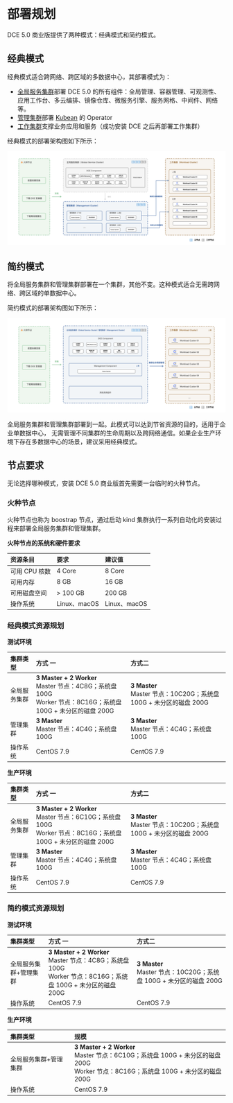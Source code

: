 # 部署规划

DCE 5.0 商业版提供了两种模式：经典模式和简约模式。

## 经典模式

经典模式适合跨网络、跨区域的多数据中心，其部署模式为：

- [全局服务集群](../../kpanda/07UserGuide/Clusters/ClusterRole.md#_1)部署 DCE 5.0 的所有组件：全局管理、容器管理、可观测性、应用工作台、多云编排、镜像仓库、微服务引擎、服务网格、中间件、网络等。
- [管理集群](../../kpanda/07UserGuide/Clusters/ClusterRole.md#_2)部署 [Kubean](https://github.com/kubean-io/kubean) 的 Operator
- [工作集群](../../kpanda/07UserGuide/Clusters/ClusterRole.md#_3)支撑业务应用和服务（成功安装 DCE 之后再部署工作集群）

经典模式的部署架构图如下所示：

![model01](../images/model01.png)

## 简约模式

将全局服务集群和管理集群部署在一个集群，其他不变。这种模式适合无需跨网络、跨区域的单数据中心。

简约模式的部署架构图如下所示：

![model02](../images/model02.png)

全局服务集群和管理集群部署到一起。此模式可以达到节省资源的目的，适用于企业单数据中心，
无需管理不同集群的生命周期以及跨网络通信。如果企业生产环境下存在多数据中心的场景，建议采用经典模式。

## 节点要求

无论选择哪种模式，安装 DCE 5.0 商业版首先需要一台临时的火种节点。

### 火种节点

火种节点也称为 boostrap 节点，通过启动 kind 集群执行一系列自动化的安装过程来部署全局服务集群和管理集群。

**火种节点的系统和硬件要求**

| 资源条目      | 要求         | 建议值       |
| :------------ | :----------- | :----------- |
| 可用 CPU 核数 | 4 Core       | 8 Core       |
| 可用内存      | 8 GB         | 16 GB        |
| 可用磁盘空间  | > 100 GB     | 200 GB       |
| 操作系统      | Linux、macOS | Linux、macOS |

### 经典模式资源规划

**测试环境**

| 集群类型     | 方式 一                                                                                                                | 方式二                                                                 |
| :----------- | :--------------------------------------------------------------------------------------------------------------------- | :--------------------------------------------------------------------- |
| 全局服务集群 | **3 Master + 2 Worker** <br />Master 节点：4C8G；系统盘 100G <br />Worker 节点：8C16G；系统盘 100G + 未分区的磁盘 200G | **3 Master**<br />Master 节点：10C20G；系统盘 100G + 未分区的磁盘 200G |
| 管理集群     | **3 Master** <br />Master 节点：4C4G；系统盘 100G                                                                      | **3 Master** <br />Master 节点：4C4G；系统盘 100G                      |
| 操作系统     | CentOS 7.9                                                                                                             | CentOS 7.9                                                             |

**生产环境**

| 集群类型     | 方式 一                                                                                                                  | 方式二                                                                 |
| :----------- | :----------------------------------------------------------------------------------------------------------------------- | :--------------------------------------------------------------------- |
| 全局服务集群 | **3 Master + 2 Worker** <br />Master 节点：6C10G；系统盘 100G <br /> Worker 节点：8C16G；系统盘 100G + 未分区的磁盘 200G | **3 Master**<br />Master 节点：10C20G；系统盘 100G + 未分区的磁盘 200G |
| 管理集群     | **3 Master** <br />Master 节点：4C4G；系统盘 100G                                                                        | **3 Master** <br />Master 节点：4C4G；系统盘 100G                      |
| 操作系统     | CentOS 7.9                                                                                                               | CentOS 7.9                                                             |

### 简约模式资源规划

**测试环境**

| 集群类型              | 方式 一                                                                                                                | 方式二                                                                 |
| :-------------------- | :--------------------------------------------------------------------------------------------------------------------- | :--------------------------------------------------------------------- |
| 全局服务集群+管理集群 | **3 Master + 2 Worker** <br />Master 节点：4C8G；系统盘 100G <br />Worker 节点：8C16G；系统盘 100G + 未分区的磁盘 200G | **3 Master**<br />Master 节点：10C20G；系统盘 100G + 未分区的磁盘 200G |
| 操作系统              | CentOS 7.9                                                                                                             | CentOS 7.9                                                             |

**生产环境**

| 集群类型              | 规模                                                                                                                                        |
| :-------------------- | :------------------------------------------------------------------------------------------------------------------------------------------ |
| 全局服务集群+管理集群 | **3 Master + 2 Worker** <br />Master 节点：6C10G；系统盘 100G + 未分区的磁盘 200G <br />Worker 节点：8C16G；系统盘 100G + 未分区的磁盘 200G |
| 操作系统              | CentOS 7.9                                                                                                                                  |
